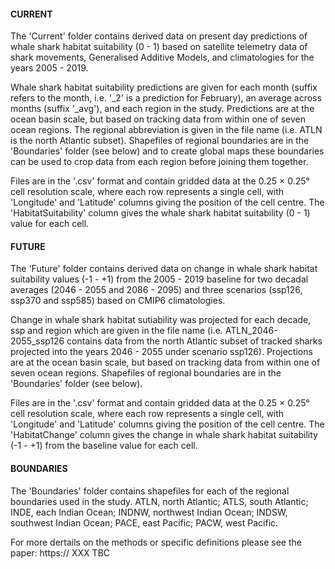 #### CURRENT ####

The 'Current' folder contains derived data on present day predictions of whale shark habitat suitability (0 - 1) based on satellite telemetry data of shark movements, Generalised Additive Models, and climatologies for the years 2005 - 2019.
 
Whale shark habitat suitability predictions are given for each month (suffix refers to the month, i.e. '_2' is a prediction for February), an average across months (suffix '_avg'), and each region in the study. Predictions are at the ocean basin scale, but based on tracking data from within one of seven ocean regions. The regional abbreviation is given in the file name (i.e. ATLN is the north Atlantic subset). Shapefiles of regional boundaries are in the 'Boundaries' folder (see below) and to create global maps these boundaries can be used to crop data from each region before joining them together. 

Files are in the '.csv' format and contain gridded data at the 0.25 × 0.25° cell resolution scale, where each row represents a single cell, with 'Longitude' and 'Latitude' columns giving the position of the cell centre. The 'HabitatSuitability' column gives the whale shark habitat suitability (0 - 1) value for each cell. 

#### FUTURE ####

The 'Future' folder contains derived data on change in whale shark habitat suitability values (-1 - +1) from the 2005 - 2019 baseline for two decadal averages (2046 - 2055 and 2086 - 2095) and three scenarios (ssp126, ssp370 and ssp585) based on CMIP6 climatologies. 

Change in whale shark habitat sutiability was projected for each decade, ssp and region which are given in the file name (i.e. ATLN_2046-2055_ssp126 contains data from the north Atlantic subset of tracked sharks projected into the years 2046 - 2055 under scenario ssp126). Projections are at the ocean basin scale, but based on tracking data from within one of seven ocean regions. Shapefiles of regional boundaries are in the 'Boundaries' folder (see below). 

Files are in the '.csv' format and contain gridded data at the 0.25 × 0.25° cell resolution scale, where each row represents a single cell, with 'Longitude' and 'Latitude' columns giving the position of the cell centre. The 'HabitatChange' column gives the change in whale shark habitat suitability (-1 - +1) from the baseline value for each cell. 

#### BOUNDARIES ####

The 'Boundaries' folder contains shapefiles for each of the regional boundaries used in the study. ATLN, north Atlantic; ATLS, south Atlantic; INDE, each Indian Ocean; INDNW, northwest Indian Ocean; INDSW, southwest Indian Ocean; PACE, east Pacific; PACW, west Pacific. 

For more dertails on the methods or specific definitions please see the paper: https:// XXX TBC
